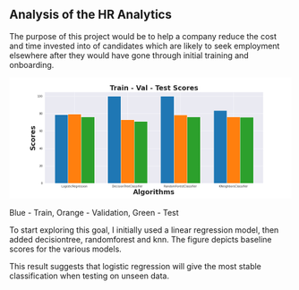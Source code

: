 ## Analysis of the HR Analytics

The purpose of this project would be to help a company reduce the cost and time invested into of candidates which are likely to seek employment elsewhere after they would have gone through initial training and onboarding.

![](../img/pipelines.png)

Blue - Train, Orange - Validation, Green - Test

To start exploring this goal, I initially used a linear regression model, then added decisiontree, randomforest and knn. The figure depicts baseline scores for the various models.

This result suggests that logistic regression will give the most stable classification when testing on unseen data.